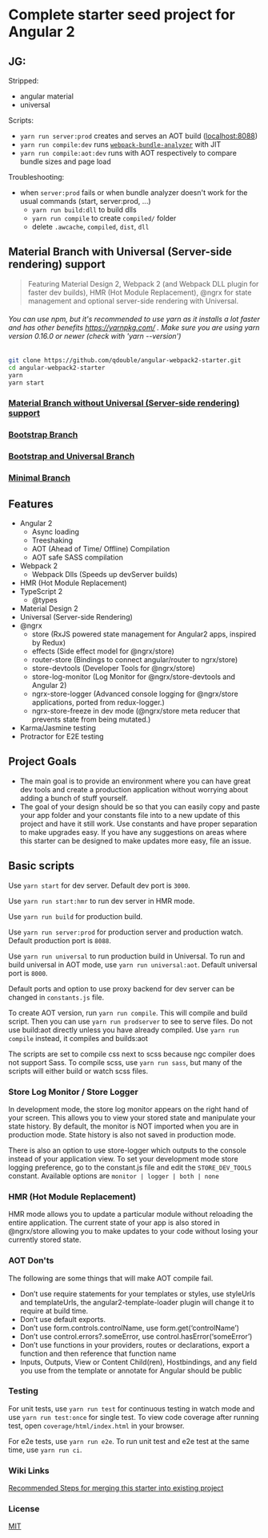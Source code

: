 # Complete starter seed project for Angular 2

## JG:

Stripped:
- angular material
- universal

Scripts:
- `yarn run server:prod` creates and serves an AOT build ([localhost:8088](http://localhost:8088))
- `yarn run compile:dev` runs [`webpack-bundle-analyzer`](https://www.npmjs.com/package/webpack-bundle-analyzer) with JIT
- `yarn run compile:aot:dev` runs with AOT respectively to compare bundle sizes and page load

Troubleshooting:
- when `server:prod` fails or when bundle analyzer doesn't work for the usual commands (start, server:prod, ...)
  - `yarn run build:dll` to build dlls
  - `yarn run compile` to create `compiled/` folder
  - delete `.awcache`, `compiled`, `dist`, `dll`

## Material Branch with Universal (Server-side rendering) support

> Featuring Material Design 2, Webpack 2 (and Webpack DLL plugin for faster dev builds), HMR (Hot Module Replacement), @ngrx for state management and optional server-side rendering with Universal.

###### You can use npm, but it's recommended to use yarn as it installs a lot faster and has other benefits https://yarnpkg.com/ . Make sure you are using yarn version 0.16.0 or newer (check with 'yarn --version')

```bash
git clone https://github.com/qdouble/angular-webpack2-starter.git
cd angular-webpack2-starter
yarn
yarn start
```

### [Material Branch without Universal (Server-side rendering) support](https://github.com/qdouble/angular-webpack2-starter/tree/no-universal-support)

### [Bootstrap Branch](https://github.com/qdouble/angular-webpack2-starter/tree/bootstrap)

### [Bootstrap and Universal Branch](https://github.com/qdouble/angular-webpack2-starter/tree/bootstrap-and-universal)

### [Minimal Branch](https://github.com/qdouble/angular-webpack2-starter/tree/minimal)

## Features

* Angular 2
  * Async loading
  * Treeshaking
  * AOT (Ahead of Time/ Offline) Compilation
  * AOT safe SASS compilation
* Webpack 2
  * Webpack Dlls (Speeds up devServer builds)
* HMR (Hot Module Replacement)
* TypeScript 2
  * @types
* Material Design 2
* Universal (Server-side Rendering)
* @ngrx
  * store (RxJS powered state management for Angular2 apps, inspired by Redux)
  * effects (Side effect model for @ngrx/store)
  * router-store (Bindings to connect angular/router to ngrx/store)
  * store-devtools (Developer Tools for @ngrx/store)
  * store-log-monitor (Log Monitor for @ngrx/store-devtools and Angular 2)
  * ngrx-store-logger (Advanced console logging for @ngrx/store applications, ported from redux-logger.)
  * ngrx-store-freeze in dev mode (@ngrx/store meta reducer that prevents state from being mutated.)
* Karma/Jasmine testing
* Protractor for E2E testing

## Project Goals

* The main goal is to provide an environment where you can have great dev tools and create a production application without worrying about adding a bunch of stuff yourself.
* The goal of your design should be so that you can easily copy and paste your app folder and your constants file into to a new update of this project and have it still work. Use constants and have proper separation to make upgrades easy. If you have any suggestions on areas where this starter can be designed to make updates more easy, file an issue.

## Basic scripts

Use `yarn start` for dev server. Default dev port is `3000`.

Use `yarn run start:hmr` to run dev server in HMR mode.

Use `yarn run build` for production build.

Use `yarn run server:prod` for production server and production watch. Default production port is `8088`.

Use `yarn run universal` to run production build in Universal. To run and build universal in AOT mode, use
`yarn run universal:aot`. Default universal port is `8000`.

Default ports and option to use proxy backend for dev server can be changed in `constants.js` file.

To create AOT version, run `yarn run compile`. This will compile and build script.
Then you can use `yarn run prodserver` to see to serve files.
Do not use build:aot directly unless you have already compiled.
Use `yarn run compile` instead, it compiles and builds:aot

The scripts are set to compile css next to scss because ngc compiler does not support Sass.
To compile scss, use `yarn run sass`, but many of the scripts will either build or watch scss files.

### Store Log Monitor / Store Logger

In development mode, the store log monitor appears on the right hand of your screen. This allows
you to view your stored state and manipulate your state history. By default, the monitor is NOT imported
when you are in production mode. State history is also not saved in production mode.

There is also an option to use store-logger which outputs to the console instead of your application view.
To set your development mode store logging preference, go to the constant.js file and edit the `STORE_DEV_TOOLS` constant.
Available options are `monitor | logger | both | none`

### HMR (Hot Module Replacement)

HMR mode allows you to update a particular module without reloading the entire application.
The current state of your app is also stored in @ngrx/store allowing you to make updates to your
code without losing your currently stored state.

### AOT  Don'ts

The following are some things that will make AOT compile fail.

- Don’t use require statements for your templates or styles, use styleUrls and templateUrls, the angular2-template-loader plugin will change it to require at build time.
- Don’t use default exports.
- Don’t use form.controls.controlName, use form.get(‘controlName’)
- Don’t use control.errors?.someError, use control.hasError(‘someError’)
- Don’t use functions in your providers, routes or declarations, export a function and then reference that function name
- Inputs, Outputs, View or Content Child(ren), Hostbindings, and any field you use from the template or annotate for Angular should be public

### Testing

For unit tests, use `yarn run test` for continuous testing in watch mode and use
`yarn run test:once` for single test. To view code coverage after running test, open `coverage/html/index.html` in your browser.

For e2e tests, use `yarn run e2e`. To run unit test and e2e test at the same time, use `yarn run ci`.

### Wiki Links

[Recommended Steps for merging this starter into existing project](https://github.com/qdouble/angular-webpack2-starter/wiki/Recommended-Steps-for-Merging-Starter-into-Existing-Project)

### License

[MIT](https://github.com/qdouble/angular-webpack2-starter/blob/master/LICENSE)
